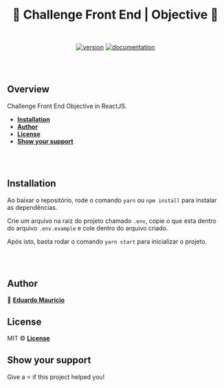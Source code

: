 <h1 align="center">
  🚀 Challenge Front End | Objective 🚀
</h1>

<br>

<div align="center">

[![version](https://img.shields.io/badge/version-1.0.0-blue.svg)](https://github.com/therealeddy/pokedex-challenge/releases)<space><space>
[![documentation](https://img.shields.io/badge/documentation-yes-brightgreen.svg)](#overview)

</div>

<br><br>

## Overview

Challenge Front End Objective in ReactJS.

- **[Installation](#installation)**
- **[Author](#author)**
- **[License](#license)**
- **[Show your support](#show-your-support)**


<br><br>

## Installation

Ao baixar o repositório, rode o comando ```yarn``` ou ```npm install``` para instalar as dependências.

Crie um arquivo na raiz do projeto chamado ```.env```, copie o que esta dentro do arquivo ```.env.example``` e cole dentro do arquivo criado.

Após isto, basta rodar o comando ```yarn start``` para inicializar o projeto.

<br><br>

## Author

👤 **[Eduardo Mauricio](https://github.com/therealeddy)**

## License

MIT © **[License](LICENSE)**

## Show your support

Give a ⭐️ if this project helped you!
